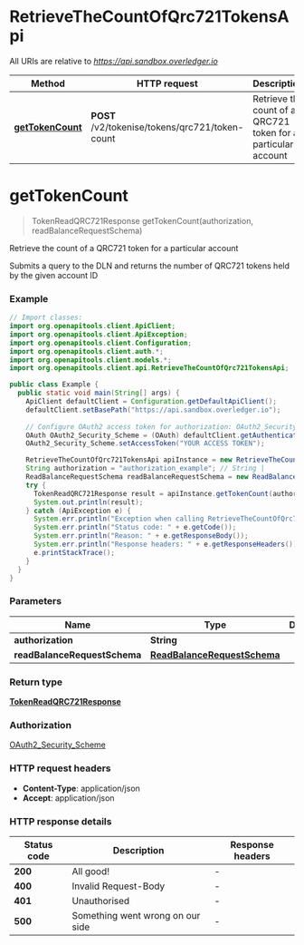 # RetrieveTheCountOfQrc721TokensApi

All URIs are relative to *https://api.sandbox.overledger.io*

Method | HTTP request | Description
------------- | ------------- | -------------
[**getTokenCount**](RetrieveTheCountOfQrc721TokensApi.md#getTokenCount) | **POST** /v2/tokenise/tokens/qrc721/token-count | Retrieve the count of a QRC721 token for a particular account


<a name="getTokenCount"></a>
# **getTokenCount**
> TokenReadQRC721Response getTokenCount(authorization, readBalanceRequestSchema)

Retrieve the count of a QRC721 token for a particular account

Submits a query to the DLN and returns the number of QRC721 tokens held by the given account ID

### Example
```java
// Import classes:
import org.openapitools.client.ApiClient;
import org.openapitools.client.ApiException;
import org.openapitools.client.Configuration;
import org.openapitools.client.auth.*;
import org.openapitools.client.models.*;
import org.openapitools.client.api.RetrieveTheCountOfQrc721TokensApi;

public class Example {
  public static void main(String[] args) {
    ApiClient defaultClient = Configuration.getDefaultApiClient();
    defaultClient.setBasePath("https://api.sandbox.overledger.io");
    
    // Configure OAuth2 access token for authorization: OAuth2_Security_Scheme
    OAuth OAuth2_Security_Scheme = (OAuth) defaultClient.getAuthentication("OAuth2_Security_Scheme");
    OAuth2_Security_Scheme.setAccessToken("YOUR ACCESS TOKEN");

    RetrieveTheCountOfQrc721TokensApi apiInstance = new RetrieveTheCountOfQrc721TokensApi(defaultClient);
    String authorization = "authorization_example"; // String | 
    ReadBalanceRequestSchema readBalanceRequestSchema = new ReadBalanceRequestSchema(); // ReadBalanceRequestSchema | 
    try {
      TokenReadQRC721Response result = apiInstance.getTokenCount(authorization, readBalanceRequestSchema);
      System.out.println(result);
    } catch (ApiException e) {
      System.err.println("Exception when calling RetrieveTheCountOfQrc721TokensApi#getTokenCount");
      System.err.println("Status code: " + e.getCode());
      System.err.println("Reason: " + e.getResponseBody());
      System.err.println("Response headers: " + e.getResponseHeaders());
      e.printStackTrace();
    }
  }
}
```

### Parameters

Name | Type | Description  | Notes
------------- | ------------- | ------------- | -------------
 **authorization** | **String**|  |
 **readBalanceRequestSchema** | [**ReadBalanceRequestSchema**](ReadBalanceRequestSchema.md)|  |

### Return type

[**TokenReadQRC721Response**](TokenReadQRC721Response.md)

### Authorization

[OAuth2_Security_Scheme](../README.md#OAuth2_Security_Scheme)

### HTTP request headers

 - **Content-Type**: application/json
 - **Accept**: application/json

### HTTP response details
| Status code | Description | Response headers |
|-------------|-------------|------------------|
**200** | All good! |  -  |
**400** | Invalid Request-Body |  -  |
**401** | Unauthorised |  -  |
**500** | Something went wrong on our side |  -  |

